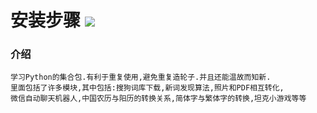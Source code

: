 # **安装步骤** [![](https://gitee.com/tyoui/logo/raw/master/logo/photolog.png)][1]


### 介绍
    学习Python的集合包.有利于重复使用,避免重复造轮子.并且还能温故而知新.
    里面包括了许多模块,其中包括:搜狗词库下载,新词发现算法,照片和PDF相互转化,
    微信自动聊天机器人,中国农历与阳历的转换关系,简体字与繁体字的转换,坦克小游戏等等

[1]: https://blog.jtyoui.com